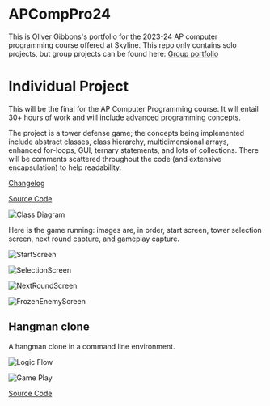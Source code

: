# APCompPro24
This is Oliver Gibbons's portfolio for the 2023-24 AP computer programming course offered at Skyline. This repo only contains solo projects, but group projects can be found here: 
[Group portfolio](https://github.com/OliverGibbons1/APCompPro24Group)

# Individual Project 
This will be the final for the AP Computer Programming course. It will entail 30+ hours of work and will include advanced programming concepts. 

The project is a tower defense game; the concepts being implemented include abstract classes, class hierarchy, multidimensional arrays, enhanced for-loops, GUI, ternary statements, and lots of collections. There will be comments scattered throughout the code (and extensive encapsulation) to help readability. 

[Changelog](https://github.com/OliverGibbons1/APCompPro24/blob/main/CHANGELOG.md)

[Source Code](https://github.com/OliverGibbons1/APCompPro24/tree/main/src/TowerDefense)

![Class Diagram](https://github.com/OliverGibbons1/APCompPro24/blob/main/images/FinalProject(finished).drawio.png) 

Here is the game running: images are, in order, start screen, tower selection screen, next round capture, and gameplay capture.

![StartScreen](https://github.com/OliverGibbons1/APCompPro24/blob/main/src/TowerDefense/towerImages/startscreen.png) 

![SelectionScreen](https://github.com/OliverGibbons1/APCompPro24/blob/main/images/RunningApp/Selection.png) 

![NextRoundScreen](https://github.com/OliverGibbons1/APCompPro24/blob/main/images/RunningApp/NextRound.png) 

![FrozenEnemyScreen](https://github.com/OliverGibbons1/APCompPro24/blob/main/images/RunningApp/Frozen.png)

## Hangman clone

A hangman clone in a command line environment.

![Logic Flow](https://github.com/OliverGibbons1/APCompPro24/blob/main/images/Hangman%20app.png?raw=true)

![Game Play](https://github.com/OliverGibbons1/APCompPro24/blob/main/images/Screenshot%202023-09-25%20at%207.49.53%20AM.png?raw=true)

[Source Code](https://github.com/OliverGibbons1/APCompPro24/blob/main/src/Hangman.md/main.java)


